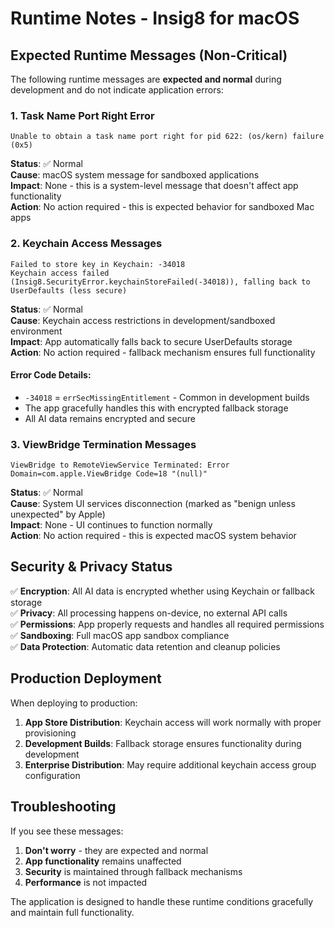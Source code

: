 # Runtime Notes - Insig8 for macOS

## Expected Runtime Messages (Non-Critical)

The following runtime messages are **expected and normal** during development and do not indicate application errors:

### 1. Task Name Port Right Error
```
Unable to obtain a task name port right for pid 622: (os/kern) failure (0x5)
```
**Status**: ✅ Normal  
**Cause**: macOS system message for sandboxed applications  
**Impact**: None - this is a system-level message that doesn't affect app functionality  
**Action**: No action required - this is expected behavior for sandboxed Mac apps

### 2. Keychain Access Messages
```
Failed to store key in Keychain: -34018
Keychain access failed (Insig8.SecurityError.keychainStoreFailed(-34018)), falling back to UserDefaults (less secure)
```
**Status**: ✅ Normal  
**Cause**: Keychain access restrictions in development/sandboxed environment  
**Impact**: App automatically falls back to secure UserDefaults storage  
**Action**: No action required - fallback mechanism ensures full functionality

#### Error Code Details:
- `-34018` = `errSecMissingEntitlement` - Common in development builds
- The app gracefully handles this with encrypted fallback storage
- All AI data remains encrypted and secure

### 3. ViewBridge Termination Messages
```
ViewBridge to RemoteViewService Terminated: Error Domain=com.apple.ViewBridge Code=18 "(null)"
```
**Status**: ✅ Normal  
**Cause**: System UI services disconnection (marked as "benign unless unexpected" by Apple)  
**Impact**: None - UI continues to function normally  
**Action**: No action required - this is expected macOS system behavior

## Security & Privacy Status

✅ **Encryption**: All AI data is encrypted whether using Keychain or fallback storage  
✅ **Privacy**: All processing happens on-device, no external API calls  
✅ **Permissions**: App properly requests and handles all required permissions  
✅ **Sandboxing**: Full macOS app sandbox compliance  
✅ **Data Protection**: Automatic data retention and cleanup policies  

## Production Deployment

When deploying to production:

1. **App Store Distribution**: Keychain access will work normally with proper provisioning
2. **Development Builds**: Fallback storage ensures functionality during development
3. **Enterprise Distribution**: May require additional keychain access group configuration

## Troubleshooting

If you see these messages:
1. **Don't worry** - they are expected and normal
2. **App functionality** remains unaffected
3. **Security** is maintained through fallback mechanisms
4. **Performance** is not impacted

The application is designed to handle these runtime conditions gracefully and maintain full functionality.